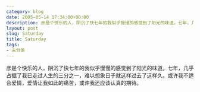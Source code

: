```yaml
---
category: blog
date: 2005-05-14 17:34:00+00:00
description: 彦是个快乐的人，阴沉了快七年的我似乎慢慢的感觉到了阳光的味道。七年，几乎占据了我
layout: post
slug: Saturday
title: Saturday
tags:
- 未分类
---
```


彦是个快乐的人，阴沉了快七年的我似乎慢慢的感觉到了阳光的味道。七年，几乎占据了我已走过人生的三分之一，难以想象日子就这样过去了这样久。或许我不适合爱情，爱情让我如此的痛苦，或许我还应该认真的期待。
